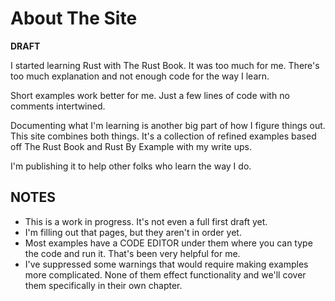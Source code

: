 # About The Site

**DRAFT**

I started learning Rust with The Rust Book.
It was too much for me. There's too much explanation
and not enough code for the way I learn.

Short examples work better for me. Just a few lines of
code with no comments intertwined.

Documenting what I'm learning is another big part of
how I figure things out. This site combines both things.
It's a collection of refined examples
based off The Rust Book and Rust By Example with my
write ups.

I'm publishing it to help other folks who learn the
way I do.

## NOTES

- This is a work in progress. It's not even
  a full first draft yet.
- I'm filling out that pages, but they aren't in
  order yet.
- Most examples have a CODE EDITOR under them
  where you can type the code and run it. That's
  been very helpful for me.
- I've suppressed some warnings that would
  require making examples more complicated. None
  of them effect functionality and we'll cover
  them specifically in their own chapter.
